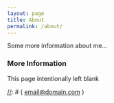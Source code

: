 ```yaml
---
layout: page
title: About
permalink: /about/
---
```


Some more information about me...

### More Information

This page intentionally left blank

[//]: # (A place to include any other types of information that you'd like to include about yourself.)

[//]: # (This is how to comment out stuff)

[//]: # ( ### Contact me )

[//]: # ( [email@domain.com](mailto:email@domain.com) )
